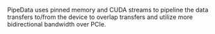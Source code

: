 PipeData uses pinned memory and CUDA streams to pipeline the data transfers to/from the device to overlap transfers and utilize more bidirectional bandwidth over PCIe.
